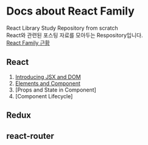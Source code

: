 # Docs about React Family
React Library Study Repository from scratch  
React와 관련된 포스팅 자료를 모아두는 Respository입니다.  
[React Family 근황](https://github.com/JaeYeopHan/react_tutorial_with_docs/blob/master/React-Family.md)

## React
1. [Introducing JSX and DOM](https://github.com/JaeYeopHan/react_tutorial_with_docs/blob/master/React/ch01-Introducing-JSX-and-DOM.md)
2. [Elements and Component](https://github.com/JaeYeopHan/react_tutorial_with_docs/blob/master/React/ch02-Elements-and-Components.md)
3. [Props and State in Component]
4. [Component Lifecycle]

## Redux

## react-router

